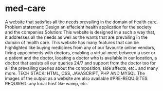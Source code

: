 # med-care
A website that satisfies all the needs prevailing in the domain of health care.
Problem statement: Design an effecient health application for the society and the companies
Solution: This website is designed in a such a way that, it addresses all the needs as well as the wants that are prevailing in the domain of health care. This website has many features that can be highlighted like buying medicines from any of our favourite online vendors, fixing appoinments with doctors, enabling a virtual meet between a user or a patient and the doctor, locating a doctor who is available in our location, a docbot that assists all our queries 24/7 and support from the doctor too for all the prevailing queries about the composition, side affects, etc.. and many more.
TECH STACK: HTML, CSS, JAVASCRIPT, PHP AND MYSQL
The images of the output as a website are also available
#PRE-REQUISITES REQUIRED: any local host like wamp, etc.

